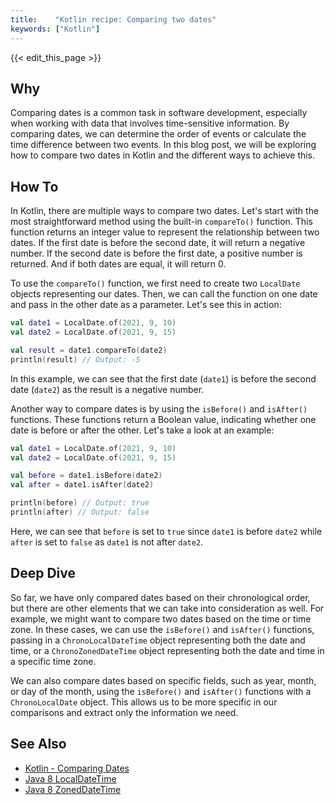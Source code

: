 ```yaml
---
title:    "Kotlin recipe: Comparing two dates"
keywords: ["Kotlin"]
---
```


{{< edit_this_page >}}

## Why
Comparing dates is a common task in software development, especially when working with data that involves time-sensitive information. By comparing dates, we can determine the order of events or calculate the time difference between two events. In this blog post, we will be exploring how to compare two dates in Kotlin and the different ways to achieve this.

## How To
In Kotlin, there are multiple ways to compare two dates. Let's start with the most straightforward method using the built-in `compareTo()` function. This function returns an integer value to represent the relationship between two dates. If the first date is before the second date, it will return a negative number. If the second date is before the first date, a positive number is returned. And if both dates are equal, it will return 0.

To use the `compareTo()` function, we first need to create two `LocalDate` objects representing our dates. Then, we can call the function on one date and pass in the other date as a parameter. Let's see this in action:

```Kotlin
val date1 = LocalDate.of(2021, 9, 10)
val date2 = LocalDate.of(2021, 9, 15)

val result = date1.compareTo(date2)
println(result) // Output: -5
```

In this example, we can see that the first date (`date1`) is before the second date (`date2`) as the result is a negative number.

Another way to compare dates is by using the `isBefore()` and `isAfter()` functions. These functions return a Boolean value, indicating whether one date is before or after the other. Let's take a look at an example:

```Kotlin
val date1 = LocalDate.of(2021, 9, 10)
val date2 = LocalDate.of(2021, 9, 15)

val before = date1.isBefore(date2)
val after = date1.isAfter(date2)

println(before) // Output: true
println(after) // Output: false
```

Here, we can see that `before` is set to `true` since `date1` is before `date2` while `after` is set to `false` as `date1` is not after `date2`.

## Deep Dive
So far, we have only compared dates based on their chronological order, but there are other elements that we can take into consideration as well. For example, we might want to compare two dates based on the time or time zone. In these cases, we can use the `isBefore()` and `isAfter()` functions, passing in a `ChronoLocalDateTime` object representing both the date and time, or a `ChronoZonedDateTime` object representing both the date and time in a specific time zone.

We can also compare dates based on specific fields, such as year, month, or day of the month, using the `isBefore()` and `isAfter()` functions with a `ChronoLocalDate` object. This allows us to be more specific in our comparisons and extract only the information we need.

## See Also
- [Kotlin - Comparing Dates](https://kotlinlang.org/api/latest/jvm/stdlib/kotlin.collections/kotlin.-comparable/compareTo.html)
- [Java 8 LocalDateTime](https://docs.oracle.com/javase/8/docs/api/java/time/LocalDateTime.html)
- [Java 8 ZonedDateTime](https://docs.oracle.com/javase/8/docs/api/java/time/ZonedDateTime.html)